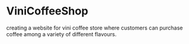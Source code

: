 # ViniCoffeeShop
creating a website for vini coffee store where customers can purchase coffee among a variety of different flavours.
